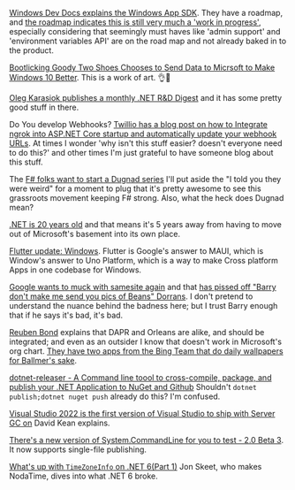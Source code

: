 [Windows Dev Docs explains the Windows App SDK](https://docs.microsoft.com/en-us/windows/apps/windows-app-sdk/).  They have a roadmap, and [the roadmap indicates this is still very much a 'work in progress'](https://portal.productboard.com/winappsdk/1-windows-app-sdk/tabs/2-planned), especially considering that seemingly must haves like 'admin support' and 'environment variables API' are on the road map and not already baked in to the product.

[Bootlicking Goody Two Shoes Chooses to Send Data to Micrsoft to Make Windows 10 Better](https://twitter.com/HardDriveMag/status/1487123308403384322). This is a work of art. 👌💋

[Oleg Karasiok publishes a monthly .NET R&D Digest](https://olegkarasik.wordpress.com/2022/01/31/net-rd-digest-january-2022/) and it has some pretty good stuff in there.

Do You develop Webhooks? [Twillio has a blog post on how to Integrate ngrok into ASP.NET Core startup and automatically update your webhook URLs](https://www.twilio.com/blog/integrate-ngrok-into-aspdotnet-core-startup-and-automatically-update-your-webhook-urls).  At times I wonder 'why isn't this stuff easier? doesn't everyone need to do this?' and other times I'm just grateful to have someone blog about this stuff.

The [F# folks want to start a Dugnad series](https://twitter.com/KathleenDollard/status/1488258087316189184) I'll put aside the "I told you they were weird" for a moment to plug that it's pretty awesome to see this grassroots movement keeping F# strong. Also, what the heck does Dugnad mean?

[.NET is 20 years old](https://twitter.com/ddskier/status/1488522778638786568) and that means it's 5 years away from having to move out of Microsoft's basement into its own place.

[Flutter update: Windows](https://www.youtube.com/watch?v=g-0B_Vfc9qM). Flutter is Google's answer to MAUI, which is Window's answer to Uno Platform, which is a way to make Cross platform Apps in one codebase for Windows.

[Google wants to muck with samesite again](https://developer.chrome.com/en/blog/progress-in-the-privacy-sandbox-2021-12/#cookie-cataloguing) and that [has pissed off "Barry don't make me send you pics of Beans" Dorrans](https://twitter.com/blowdart/status/1488996338280792067). I don't pretend to understand the nuance behind the badness here; but I trust Barry enough that if he says it's bad, it's bad.

[Reuben Bond](https://twitter.com/reubenbond/status/1489029398493741056) explains that DAPR and Orleans are alike, and should be integrated; and even as an outsider I know that doesn't work in Microsoft's org chart.  [They have two apps from the Bing Team that do daily wallpapers for Ballmer's sake](https://twitter.com/gortok/status/1489975491792670728).

[dotnet-releaser - A Command line toool to cross-compile, package, and publish your .NET Application to NuGet and Github](https://twitter.com/alvinashcraft/status/1489335384513253376) Shouldn't `dotnet publish;dotnet nuget push` already do this? I'm confused.

[Visual Studio 2022 is the first version of Visual Studio to ship with Server GC on](https://twitter.com/davkean/status/1489477275192279043) David Kean explains.

[There's a new version of System.CommandLine for you to test - 2.0 Beta 3](https://twitter.com/jonsequitur/status/1489688389146525696). It now supports single-file publishing.

[What's up with `TimeZoneInfo` on .NET 6(Part 1)](https://codeblog.jonskeet.uk/2022/02/05/whats-up-with-timezoneinfo-on-net-6-part-1/) Jon Skeet, who makes NodaTime, dives into what .NET 6 broke.
